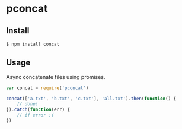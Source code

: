 # pconcat

## Install

```bash
$ npm install concat
```

## Usage

Async concatenate files using promises.

```javascript
var concat = require('pconcat')

concat(['a.txt', 'b.txt', 'c.txt'], 'all.txt').then(function() {
    // done!
}).catch(function(err) {
    // if error :(
})
```
